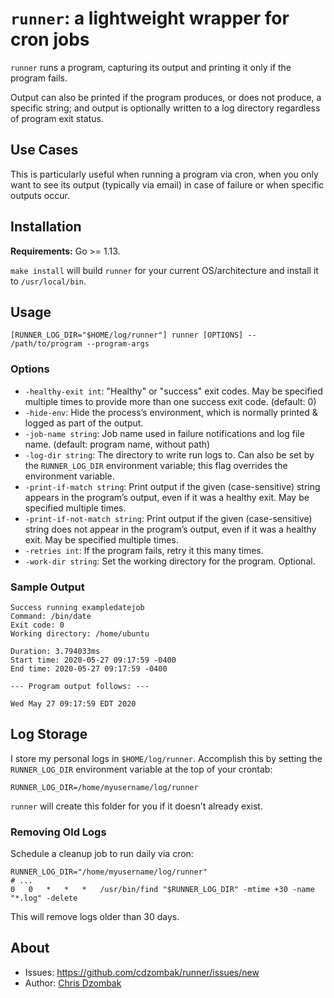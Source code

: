# `runner`: a lightweight wrapper for cron jobs

`runner` runs a program, capturing its output and printing it only if the program fails.

Output can also be printed if the program produces, or does not produce, a specific string; and output is optionally written to a log directory regardless of program exit status.

## Use Cases

This is particularly useful when running a program via cron, when you only want to see its output (typically via email) in case of failure or when specific outputs occur.

## Installation

**Requirements:** Go >= 1.13.

`make install` will build `runner` for your current OS/architecture and install it to `/usr/local/bin`.

## Usage

```
[RUNNER_LOG_DIR="$HOME/log/runner"] runner [OPTIONS] -- /path/to/program --program-args
```

### Options

- `-healthy-exit int`: "Healthy" or "success" exit codes. May be specified multiple times to provide more than one success exit code. (default: 0)
- `-hide-env`: Hide the process’s environment, which is normally printed & logged as part of the output.
- `-job-name string`: Job name used in failure notifications and log file name. (default: program name, without path)
- `-log-dir string`: The directory to write run logs to. Can also be set by the `RUNNER_LOG_DIR` environment variable; this flag overrides the environment variable.
- `-print-if-match string`: Print output if the given (case-sensitive) string appears in the program’s output, even if it was a healthy exit. May be specified multiple times.
- `-print-if-not-match string`: Print output if the given (case-sensitive) string does not appear in the program’s output, even if it was a healthy exit. May be specified multiple times.
- `-retries int`: If the program fails, retry it this many times.
- `-work-dir string`: Set the working directory for the program. Optional.

### Sample Output

```
Success running exampledatejob
Command: /bin/date
Exit code: 0
Working directory: /home/ubuntu

Duration: 3.794033ms
Start time: 2020-05-27 09:17:59 -0400
End time: 2020-05-27 09:17:59 -0400

--- Program output follows: ---

Wed May 27 09:17:59 EDT 2020
```

## Log Storage

I store my personal logs in `$HOME/log/runner`. Accomplish this by setting the `RUNNER_LOG_DIR` environment variable at the top of your crontab:

```
RUNNER_LOG_DIR=/home/myusername/log/runner
```

`runner` will create this folder for you if it doesn’t already exist.

### Removing Old Logs

Schedule a cleanup job to run daily via cron:

```
RUNNER_LOG_DIR="/home/myusername/log/runner"
# ...
0	0	*	*	*	/usr/bin/find "$RUNNER_LOG_DIR" -mtime +30 -name "*.log" -delete
```

This will remove logs older than 30 days.

## About

- Issues: https://github.com/cdzombak/runner/issues/new
- Author: [Chris Dzombak](https://www.dzombak.com)
